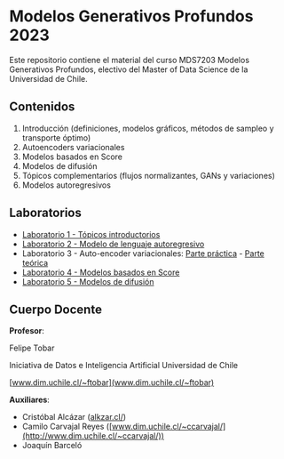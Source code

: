# Modelos Generativos Profundos 2023

Este repositorio contiene el material del curso MDS7203 Modelos Generativos Profundos, electivo del Master of Data Science de la Universidad de Chile.

## Contenidos
1. Introducción (definiciones, modelos gráficos, métodos de sampleo y transporte óptimo)
2. Autoencoders variacionales
3. Modelos basados en Score
4. Modelos de difusión
5. Tópicos complementarios (flujos normalizantes, GANs y variaciones)
6. Modelos autoregresivos

## Laboratorios
- [Laboratorio 1 - Tópicos introductorios](labs/MDS7203_Lab1_Intro.pdf)
- [Laboratorio 2 - Modelo de lenguaje autoregresivo](labs/Lab2_GPT.ipynb)
- Laboratorio 3 - Auto-encoder variacionales: [Parte práctica](labs/Lab3_VAE_mds7203.ipynb) - [Parte teórica](labs/MDS7203_Lab3_VAE_teorica.pdf)
- [Laboratorio 4 - Modelos basados en Score](labs/MDS7203_Lab4_score.pdf)
- [Laboratorio 5 - Modelos de difusión](labs/MDS7203_Lab5_Diffusion_Models.ipynb) 

## Cuerpo Docente

**Profesor**:

Felipe Tobar

Iniciativa de Datos e Inteligencia Artificial Universidad de Chile

[www.dim.uchile.cl/~ftobar](www.dim.uchile.cl/~ftobar)

**Auxiliares**:
- Cristóbal Alcázar ([alkzar.cl/](https://alkzar.cl/))
- Camilo Carvajal Reyes ([www.dim.uchile.cl/~ccarvajal/](http://www.dim.uchile.cl/~ccarvajal/))
- Joaquín Barceló
